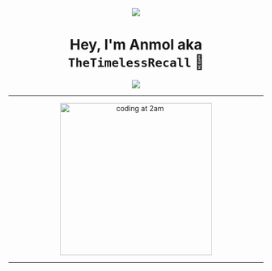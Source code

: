 <p align="center">
  <img src="https://capsule-render.vercel.app/api?type=waving&color=gradient&text=Welcome%20to%20the%20Chaos&height=100&section=header"/>
</p>

<h1 align="center">
  Hey, I'm Anmol aka <code>TheTimelessRecall</code> 👾
</h1>

<p align="center">
  <img src="https://readme-typing-svg.herokuapp.com?font=Fira+Code&duration=2000&pause=1000&center=true&vCenter=true&width=500&lines=Shipping+code+at+2AM;Debugging+life+at+2:05AM;Googling+errors+at+2:10AM;Found+on+StackOverflow+at+2:30AM;Repeat.">
</p>

---

<p align="center">
  <img src="https://media.tenor.com/2roX3uxz_68AAAAC/coding.gif" width="300" alt="coding at 2am" />
</p>

---
